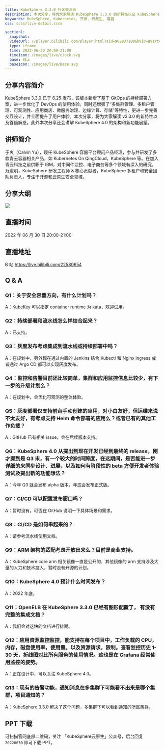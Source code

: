```yaml
---
title: KubeSphere 3.3.0 社区交流会
description: 本次分享，将为大家解读 KubeSphere 3.3.0 的新特性以及 KubeSphere 4.0 的架构和新功能展望。
keywords: KubeSphere, Kubernetes, 开源, 云原生, 容器
css: scss/live-detail.scss

section1:
  snapshot: 
  videoUrl: //player.bilibili.com/player.html?aid=982937180&bvid=BV1Yt4y187Lu&cid=760650754&page=1&high_quality=1
  type: iframe
  time: 2022-06-30 20:00-21:00
  timeIcon: /images/live/clock.svg
  base: 线上
  baseIcon: /images/live/base.svg
---
```

## 分享内容简介

KubeSphere 3.3.0 已于 6.25 发布，该版本新增了基于 GitOps 的持续部署方案，进一步优化了 DevOps 的使用体验。同时还增强了“多集群管理、多租户管理、可观测性、应用商店、微服务治理、边缘计算、存储”等特性，更进一步完善交互设计，并全面提升了用户体验。本次分享，将为大家解读 v3.3.0 的新特性以及答疑解惑。此外本次分享还会讲解 KubeSphere 4.0 的架构和新功能展望。
## 讲师简介

于爽（Calvin Yu），现任 KubeSphere 容器平台顾问产品经理，参与并研发了多款青云容器相关产品，如 Kubernetes On QingCloud，KubeSphere 等。在加入青云科技之前供职于 IBM，对中间件监控、电子商务等多个领域有深入的研究。
万宏明，KubeSphere 研发工程师 & 核心贡献者，KubeSphere 多租户和安全团队负责人，专注于开源和云原生安全领域。

## 分享大纲

![](https://pek3b.qingstor.com/kubesphere-community/images/kubesphere-v3.3.0-live.png)

## 直播时间

2022 年 06 月 30 日 20:00-21:00

## 直播地址

B 站  https://live.bilibili.com/22580654

## Q & A

### Q1：关于安全容器方向，有什么计划吗？

A：[KubeKey](https://github.com/whenegghitsrock/kubekey-carryon) 可以指定 container runtime 为 kata，欢迎试用。

### Q2：持续部署和流水线怎么样结合起来？

A：已支持。

### Q3：灰度发布考虑集成到流水线或持续部署中吗？

A：在规划中，另外现在通过内置的 Jenkins 结合 Kubectl 和 Nginx Ingress 或者通过 Argo CD 都可以实现灰度发布。

### Q4：监控和告警目前还比较简单，集群和应用监控信息比较少，有下一步的升级计划么？

A：在规划中，会优化可观测的整体体验。

### Q5：灰度部署仅支持前台手动创建的应用，对小白友好，但运维来说不太友好，有考虑支持 Helm 命令部署的应用么？或者已有的其他工作负载？

A：GitHub 已有相关 issue，会在后续版本支持。

### Q6：KubeSphere 4.0 从提出到现在开发已经到最终的 release，刚才提到是 Q3 末，有一个较大的时间跨度，在这期间，是否能进一步详细的来同步设计、进展，以及如何有阶段性的 beta 方便开发者体验测试及提出新的功能想法？

A：今年 Q3 就会发布 alpha 版本，年底会发布正式版。

### Q7：CI/CD 可以配置发布窗口吗？

A：暂时没有，可否在 GitHub 说明一下具体场景和需求。

### Q8：CI/CD 是如何串起来的？

A：请参考流水线使用文档。

### Q9：ARM 架构的适配考虑开放出来么？目前是商业支持。

A：KubeSphere core arm 相关镜像一直是公开的，其他镜像的 arm 支持涉及大量的人力和技术投入，暂时没有开源的计划。

### Q10：KubeSphere 4.0 预计什么时间发布？

A：2022 年底。

### Q11：OpenELB 在 KubeSphere 3.3.0 已经有图形配置了， 有没有完整的集成文档？

A：我们会对这块的文档进行排期。

### Q12：应用资源监控监控，能支持在每个项目中，工作负载的 CPU，内存，磁盘使用率，使用量。以及资源请求，限制。查看监控历史 1-30 天，折线图对比所有服务的使用情况。这也是在 Grafana 经常使用监控的姿势。

A：正在设计中，可以关注 KubeSphere 4.0。

### Q13：现有的告警功能，通知消息在多集群下可能看不出来是哪个集群，项目通知的？

A：KubeSphere 3.3.0 解决了这个问题，多集群下可以看到通知的所属集群。

## PPT 下载

可扫描官网底部二维码，关注 「KubeSphere云原生」公众号，后台回复 `20220630` 即可下载 PPT。